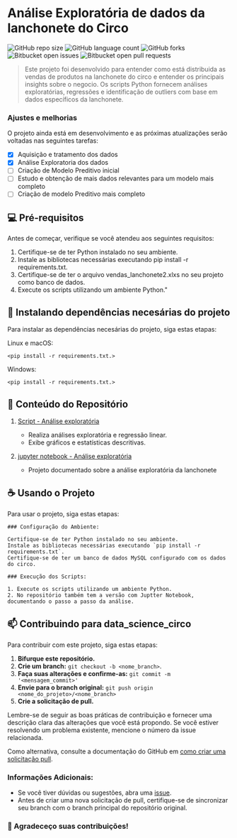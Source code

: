# Análise Exploratória de dados da lanchonete do Circo

![GitHub repo size](https://img.shields.io/github/repo-size/pragana12/aed_lanchonete?style=for-the-badge)
![GitHub language count](https://img.shields.io/github/languages/count/pragana12/aed_lanchonete?style=for-the-badge)
![GitHub forks](https://img.shields.io/github/forks/pragana12/aed_lanchonete?style=for-the-badge)
![Bitbucket open issues](https://img.shields.io/bitbucket/issues/pragana12/aed_lanchonete?style=for-the-badge)
![Bitbucket open pull requests](https://img.shields.io/bitbucket/pr-raw/pragana12/aed_lanchonete?style=for-the-badge)


> Este projeto foi desenvolvido para entender como está distribuida as vendas de produtos na lanchonete do circo e entender os principais insights sobre o negocio. Os scripts Python fornecem análises exploratórias, regressões e identificação de outliers com base em dados específicos da lanchonete.


### Ajustes e melhorias

O projeto ainda está em desenvolvimento e as próximas atualizações serão voltadas nas seguintes tarefas:

- [x] Aquisição e tratamento dos dados
- [x] Análise Exploratoria dos dados
- [ ] Criação de Modelo Preditivo inicial
- [ ] Estudo e obtenção de mais dados relevantes para um modelo mais completo
- [ ] Criação de modelo Preditivo mais completo

## 💻 Pré-requisitos

Antes de começar, verifique se você atendeu aos seguintes requisitos:

1. Certifique-se de ter Python instalado no seu ambiente.
2. Instale as bibliotecas necessárias executando pip install -r requirements.txt.
3. Certifique-se de ter o arquivo vendas_lanchonete2.xlxs no seu projeto como banco de dados.
4. Execute os scripts utilizando um ambiente Python."

## 🚀 Instalando dependências necesárias do projeto

Para instalar as dependências necesárias do projeto, siga estas etapas:

Linux e macOS:

```
<pip install -r requirements.txt.>
```

Windows:

```
<pip install -r requirements.txt.>
```

## 📂 Conteúdo do Repositório


1. [Script - Análise exploratória](scripts/aed_lanchonete.py)
   - Realiza análises exploratória e regressão linear.
   - Exibe gráficos e estatísticas descritivas.

2. [jupyter notebook - Análise exploratória](scripts/aed_lanchonete.ipynb)
   - Projeto documentado sobre a análise exploratória da lanchonete


## ☕ Usando o Projeto

Para usar o projeto, siga estas etapas:

```
### Configuração do Ambiente:

Certifique-se de ter Python instalado no seu ambiente.
Instale as bibliotecas necessárias executando `pip install -r requirements.txt`.
Certifique-se de ter um banco de dados MySQL configurado com os dados do circo.

### Execução dos Scripts:

1. Execute os scripts utilizando um ambiente Python.
2. No repositório também tem a versão com Juptter Notebook, documentando o passo a passo da análise.

```


## 📫 Contribuindo para data_science_circo

Para contribuir com este projeto, siga estas etapas:

1. **Bifurque este repositório.**
2. **Crie um branch:** `git checkout -b <nome_branch>`.
3. **Faça suas alterações e confirme-as:** `git commit -m '<mensagem_commit>'`
4. **Envie para o branch original:** `git push origin <nome_do_projeto>/<nome_branch>`
5. **Crie a solicitação de pull.**

Lembre-se de seguir as boas práticas de contribuição e fornecer uma descrição clara das alterações que você está propondo. Se você estiver resolvendo um problema existente, mencione o número da issue relacionada.

Como alternativa, consulte a documentação do GitHub em [como criar uma solicitação pull](https://help.github.com/en/github/collaborating-with-issues-and-pull-requests/creating-a-pull-request).

### Informações Adicionais:

- Se você tiver dúvidas ou sugestões, abra uma [issue](https://github.com/pragana12/aed_lanchonete/issues).
- Antes de criar uma nova solicitação de pull, certifique-se de sincronizar seu branch com o branch principal do repositório original.

### 🤝 Agradeceço suas contribuições!




